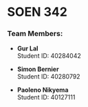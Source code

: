 # SOEN 342 

### Team Members:
- **Gur Lal**  
  Student ID: 40284042  

- **Simon Bernier**  
  Student ID: 40280792

- **Paoleno Nikyema**  
  Student ID: 40127111
